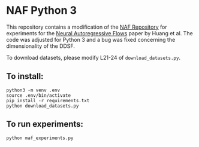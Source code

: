 # NAF Python 3
This repository contains a modification of the [NAF Repository]([here](https://github.com/CW-Huang/NAF). ) for experiments for the [Neural Autoregressive Flows](https://arxiv.org/abs/1804.00779) paper by Huang et al. The code was adjusted for Python 3 and a bug was fixed concerning the dimensionality of the DDSF.

To download datasets, please modify L21-24 of `download_datasets.py`. 

## To install:

```
python3 -m venv .env
source .env/bin/activate
pip install -r requirements.txt
python download_datasets.py
```

## To run experiments: 
```
python maf_experiments.py
```
